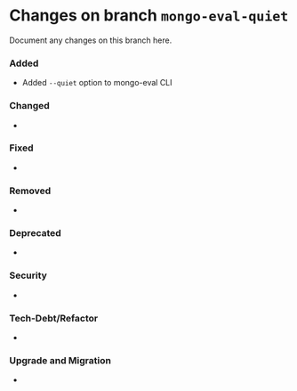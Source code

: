 # Changes on branch `mongo-eval-quiet`
Document any changes on this branch here.
### Added
- Added `--quiet` option to mongo-eval CLI

### Changed
- 

### Fixed
- 

### Removed
- 

### Deprecated
- 

### Security
- 

### Tech-Debt/Refactor
- 

### Upgrade and Migration
- 
